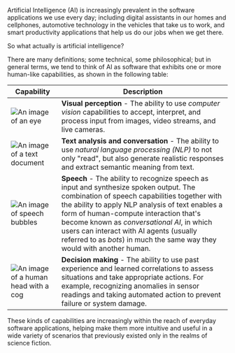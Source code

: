 Artificial Intelligence (AI) is increasingly prevalent in the software applications we use every day; including digital assistants in our homes and cellphones, automotive technology in the vehicles that take us to work, and smart productivity applications that help us do our jobs when we get there.

So what actually is artificial intelligence?

There are many definitions; some technical, some philosophical; but in general terms, we tend to think of AI as software that exhibits one or more human-like capabilities, as shown in the following table: 

| Capability | Description |
| ---- | ----------- |
| ![An image of an eye](../media/visual-perception.png)  | **Visual perception** -  The ability to use *computer vision* capabilities to accept, interpret, and process input from images, video streams, and live cameras. |
| ![An image of a text document](../media/text.png)  | **Text analysis and conversation** - The ability to use *natural language processing (NLP)* to not only "read", but also generate realistic responses and extract semantic meaning from text. |
| ![An image of speech bubbles](../media/speech.png) | **Speech** - The ability to recognize speech as input and synthesize spoken output. The combination of speech capabilities together with the ability to apply NLP analysis of text enables a form of human-compute interaction that's become known as *conversational AI*, in which users can interact with AI agents (usually referred to as *bots*) in much the same way they would with another human. |
| ![An image of a human head with a cog](../media/decision-support.png) | **Decision making** - The ability to use past experience and learned correlations to assess situations and take appropriate actions. For example, recognizing anomalies in sensor readings and taking automated action to prevent failure or system damage. |

These kinds of capabilities are increasingly within the reach of everyday software applications, helping make them more intuitive and useful in a wide variety of scenarios that previously existed only in the realms of science fiction.
